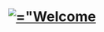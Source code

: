 <p align="center">
	<h1 align="center"><a href="#"><img src="https://readme-typing-svg.demolab.com?font=Montserrat&size=36&pause=2000&color=FF0000&center=true&vCenter=true&random=false&width=420&lines=Welcome+to+sebashack" alt=="Welcome to sebashack" /></a></h1>
</p>
